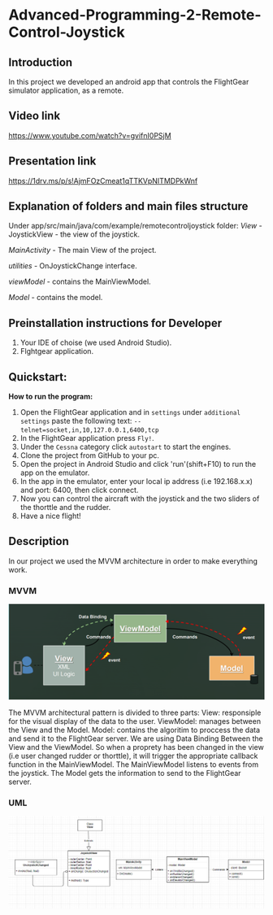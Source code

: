 # Advanced-Programming-2-Remote-Control-Joystick
## Introduction
In this project we developed an android app that controls the FlightGear simulator application, as a remote.

## Video link
https://www.youtube.com/watch?v=gvifnI0PSjM
## Presentation link
https://1drv.ms/p/s!AjmFOzCmeat1qTTKVpNITMDPkWnf
## Explanation of folders and main files structure
Under app/src/main/java/com/example/remotecontroljoystick folder:
*View* - JoystickView - the view of the joystick.

*MainActivity* - The main View of the project.

*utilities* - OnJoystickChange interface.

*viewModel* - contains the MainViewModel.

*Model* - contains the model.

## Preinstallation instructions for Developer
1. Your IDE of choise (we used Android Studio).
2. Flghtgear application.

## Quickstart:
**How to run the program:**
1. Open the FlightGear application and in `settings` under `additional settings` paste the following text:
   `--telnet=socket,in,10,127.0.0.1,6400,tcp`
2. In the FlightGear application press `Fly!`.
3. Under the `Cessna` category click `autostart` to start the engines.
4. Clone the project from GitHub to your pc.
5. Open the project in Android Studio and click 'run'(shift+F10) to run the app on the emulator.
6. In the app in the emulator, enter your local ip address (i.e 192.168.x.x) and port: 6400, then click connect.
7. Now you can control the aircraft with the joystick and the two sliders of the thorttle and the rudder.
8. Have a nice flight!

## Description
In our project we used the MVVM architecture in order to make everything work.

### MVVM

![MVVM](https://raw.githubusercontent.com/DanielKnafel/Advanced-Programming-2-Remote-Control-Joystick/master/Images/mvvm.png)

The MVVM architectural pattern is divided to three parts:
View: responsiple for the visual display of the data to the user.
ViewModel: manages between the View and the Model.
Model: contains the algoritim to proccess the data and send it to the FlightGear server.
We are using Data Binding Between the View and the ViewModel. So when a proprety has been changed in the view (i.e user changed rudder or thorttle), it will trigger the appropriate callback function in the MainViewModel.
The MainViewModel listens to events from the joystick.
The Model gets the information to send to the FlightGear server.

### UML

![UML](https://raw.githubusercontent.com/DanielKnafel/Advanced-Programming-2-Remote-Control-Joystick/master/Images/UML.png)



